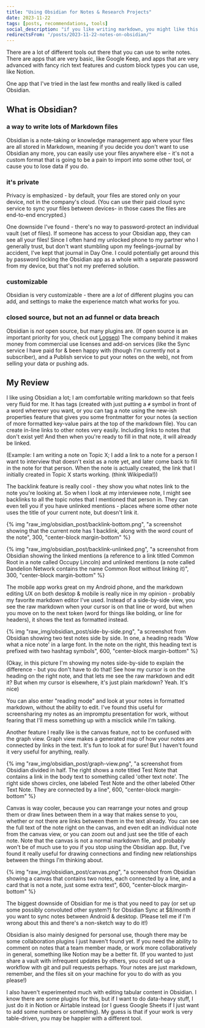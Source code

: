 ```yaml
---
title: "Using Obsidian for Notes & Research Projects"
date: 2023-11-22
tags: [posts, recommendations, tools]
social_description: "if you like writing markdown, you might like this tool"
redirectsFrom: "/posts/2023-11-22-notes-on-obsidian/"
---
```


There are a lot of different tools out there that you can use to write notes. There are apps that are very basic, like Google Keep, and apps that are very advanced with fancy rich text features and custom block types you can use, like Notion. 

One app that I've tried in the last few months and really liked is called Obsidian.

## What is Obsidian? 

### a way to write lots of Markdown files
Obsidian is a note-taking or knowledge management app where your files are all stored in Markdown, meaning if you decide you don't want to use Obsidian any more, you can easily use your files anywhere else - it's not a custom format that is going to be a pain to import into some other tool, or cause you to lose data if you do. 

### it's private
Privacy is emphasized - by default, your files are stored only on your device, not in the company's cloud. (You can use their paid cloud sync service to sync your files between devices- in those cases the files are end-to-end encrypted.) 

One downside I've found - there's no way to password-protect an individual vault (set of files). If someone has access to your Obsidian app, they can see all your files! Since I often hand my unlocked phone to my partner who I generally trust, but don't want stumbling upon my feelings-journal by accident, I've kept that journal in Day One. I could potentially get around this by password locking the Obsidian app as a whole with a separate password from my device, but that's not my preferred solution.

### customizable
Obsidian is very customizable - there are a _lot_ of different plugins you can add, and settings to make the experience match what works for you. 

### closed source, but not an ad funnel or data breach
Obsidian is _not_ open source, but many plugins are. (If open source is an important priority for you, check out [Logseq](https://logseq.com/)) The company behind it makes money from commercial use licenses and add-on services (like the Sync service I have paid for & been happy with (though I'm currently not a subscriber), and a Publish service to put your notes on the web), not from selling your data or pushing ads. 

## My Review

I like using Obsidian a lot; I am comfortable writing markdown so that feels very fluid for me. It has tags (created with just putting a `#` symbol in front of a word wherever you want, or you can tag a note using the new-ish properties feature that gives you some frontmatter for your notes (a section of more formatted key-value pairs at the top of the markdown file). You can create in-line links to other notes very easily. Including links to notes that don't exist yet! And then when you're ready to fill in that note, it will already be linked.

(Example: I am writing a note on Topic X; I add a link to a note for a person I want to interview that doesn't exist as a note yet, and later come back to fill in the note for that person. When the note is actually created, the link that I initially created in Topic X starts working. (think Wikipedia!))

The backlink feature is really cool - they show you what notes link to the note you're looking at. So when I look at my interviewee note, I might see backlinks to all the topic notes that I mentioned that person in. They can even tell you if you have unlinked mentions - places where some other note uses the title of your current note, but doesn't link it.

{% img "raw_img/obsidian_post/backlink-bottom.png", "a screenshot showing that the current note has 1 backlink, along with the word count of the note", 300, "center-block margin-bottom" %}

{% img "raw_img/obsidian_post/backlink-unlinked.png", "a screenshot from Obsidian showing the linked mentions (a reference to a link titled Common Root in a note called Occupy Lincoln) and unlinked mentions (a note called Dandelion Network contains the name Common Root without linking it)", 300, "center-block margin-bottom" %}

The mobile app works great on my Android phone, and the markdown editing UX on both desktop & mobile is really nice in my opinion - probably my favorite markdown editor I've used. Instead of a side-by-side view, you see the raw markdown when your cursor is on that line or word, but when you move on to the next token (word for things like bolding, or line for headers), it shows the text as formatted instead.

{% img "raw_img/obsidian_post/side-by-side.png", "a screenshot from Obsidian showing two test notes side by side. In one, a heading reads 'Wow what a nice note' in a large font. In the note on the right, this heading text is prefixed with two hashtag symbols", 600, "center-block margin-bottom" %}

(Okay, in this picture I'm showing my notes side-by-side to explain the difference - but you don't have to do that! See how my cursor is on the heading on the right note, and that lets me see the raw markdown and edit it? But when my cursor is elsewhere, it's just plain markdown? Yeah. It's nice)

You can also enter "reading mode" and look at your notes in formatted markdown, without the ability to edit. I've found this useful for screensharing my notes as an impromptu presentation for work, without fearing that I'll mess something up with a misclick while I'm talking.

Another feature I really like is the canvas feature, not to be confused with the graph view. Graph view makes a generated map of how your notes are connected by links in the text. It's fun to look at for sure! But I haven't found it very useful for anything, really. 

{% img "raw_img/obsidian_post/graph-view.png", "a screenshot from Obsidian divided in half. The right shows a note titled Test Note that contains a link in the body text to something called 'other text note'. The right side shows circles, one labeled Test Note and the other labeled Other Text Note. They are connected by a line", 600, "center-block margin-bottom" %}

Canvas is way cooler, because you can rearrange your notes and group them or draw lines between them in a way that makes sense to you, whether or not there are links between them in the text already. You can see the full text of the note right on the canvas, and even edit an individual note from the canvas view, or you can zoom out and just see the title of each note. Note that the canvas is not a normal markdown file, and probably won't be of much use to you if you stop using the Obsidian app. But, I've found it really useful for drawing connections and finding new relationships between the things I'm thinking about.

{% img "raw_img/obsidian_post/canvas.png", "a screenshot from Obsidian showing a canvas that contains two notes, each connected by a line, and a card that is not a note, just some extra text", 600, "center-block margin-bottom" %}

The biggest downside of Obsidian for me is that you need to pay (or set up some possibly convoluted other system?) for Obsidian Sync at $8/month if you want to sync notes between Android & desktop. (Please tell me if I'm wrong about this and there's a non-sketch way to do it!)

Obsidian is also mainly designed for personal use, though there may be some collaboration plugins I just haven't found yet. If you need the ability to comment on notes that a team member made, or work more collaboratively in general, something like Notion may be a better fit. (If you wanted to just share a vault with infrequent updates by others, you could set up a workflow with git and pull requests perhaps. Your notes are just markdown, remember, and the files sit on your machine for you to do with as you please!)

I also haven't experimented much with editing tabular content in Obsidian. I know there are some plugins for this, but if I want to do data-heavy stuff, I just do it in Notion or Airtable instead (or I guess Google Sheets if I just want to add some numbers or something). My guess is that if your work is very table-driven, you may be happier with a different tool.
